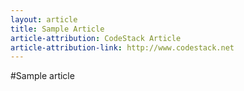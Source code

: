 ```yaml
---
layout: article
title: Sample Article
article-attribution: CodeStack Article
article-attribution-link: http://www.codestack.net
---
```


#Sample article